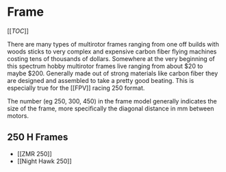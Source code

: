 # Frame

[[_TOC_]]

There are many types of multirotor frames ranging from one off builds with woods sticks to very complex and expensive carbon fiber flying machines costing tens of thousands of dollars. Somewhere at the very beginning of this spectrum hobby multirotor frames live ranging from about $20 to maybe $200. Generally made out of strong materials like carbon fiber they are designed and assembled to take a pretty good beating. This is especially true for the [[FPV]] racing 250 format.

The number (eg 250, 300, 450) in the frame model generally indicates the size of the frame, more specifically the diagonal distance in mm between motors. 

## 250 H Frames

* [[ZMR 250]]
* [[Night Hawk 250]]